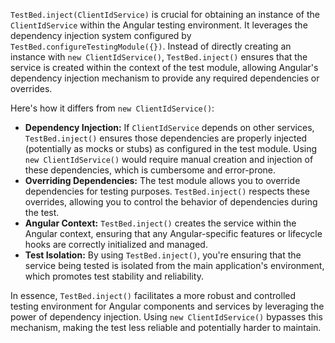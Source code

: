 `TestBed.inject(ClientIdService)` is crucial for obtaining an instance of the `ClientIdService` within the Angular testing environment. It leverages the dependency injection system configured by `TestBed.configureTestingModule({})`.  Instead of directly creating an instance with `new ClientIdService()`, `TestBed.inject()` ensures that the service is created within the context of the test module, allowing Angular's dependency injection mechanism to provide any required dependencies or overrides.

Here's how it differs from `new ClientIdService()`:

*   **Dependency Injection:**  If `ClientIdService` depends on other services, `TestBed.inject()` ensures those dependencies are properly injected (potentially as mocks or stubs) as configured in the test module.  Using `new ClientIdService()` would require manual creation and injection of these dependencies, which is cumbersome and error-prone.
*   **Overriding Dependencies:**  The test module allows you to override dependencies for testing purposes. `TestBed.inject()` respects these overrides, allowing you to control the behavior of dependencies during the test.
*   **Angular Context:** `TestBed.inject()` creates the service within the Angular context, ensuring that any Angular-specific features or lifecycle hooks are correctly initialized and managed.
*   **Test Isolation:**  By using `TestBed.inject()`, you're ensuring that the service being tested is isolated from the main application's environment, which promotes test stability and reliability.

In essence, `TestBed.inject()` facilitates a more robust and controlled testing environment for Angular components and services by leveraging the power of dependency injection. Using `new ClientIdService()` bypasses this mechanism, making the test less reliable and potentially harder to maintain.